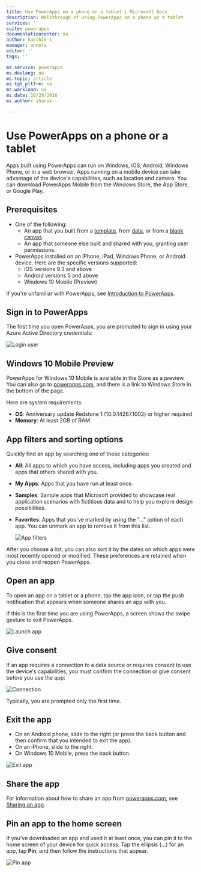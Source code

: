 ```yaml
---
title: Use PowerApps on a phone or a tablet | Microsoft Docs
description: Walkthrough of using PowerApps on a phone or a tablet
services: ''
suite: powerapps
documentationcenter: na
author: karthik-1
manager: anneta
editor: ''
tags: ''

ms.service: powerapps
ms.devlang: na
ms.topic: article
ms.tgt_pltfrm: na
ms.workload: na
ms.date: 10/29/2016
ms.author: sharik

---
```

# Use PowerApps on a phone or a tablet
Apps built using PowerApps can run on Windows, iOS, Android, Windows Phone, or in a web browser. Apps running on a mobile device can take advantage of the device's capabilities, such as location and camera. You can download PowerApps Mobile from the Windows Store, the App Store, or Google Play.

## Prerequisites
* One of the following:
  * An app that you built from a [template](get-started-test-drive.md), from [data](get-started-create-from-data.md), or from a [blank canvas](get-started-create-from-blank.md).
  * An app that someone else built and shared with you, granting user permissions.
* PowerApps installed on an iPhone, iPad, Windows Phone, or Android device. Here are the specific versions supported:  
  * iOS versions 9.3 and above
  * Android versions 5 and above
  * Windows 10 Mobile (Preview)

If you're unfamiliar with PowerApps, see [Introduction to PowerApps](getting-started.md).

## Sign in to PowerApps
The first time you open PowerApps, you are prompted to sign in using your Azure Active Directory credentials:  

![Login user](./media/run-app-client/run-client-login.png)

## Windows 10 Mobile Preview
PowerApps for Windows 10 Mobile is available in the Store as a preview. You can also go to [powerapps.com](https://powerapps.microsoft.com/), and there is a link to Windows Store in the bottom of the page.

Here are system requirements:

* **OS**: Anniversary update Redstone 1 (10.0.14267.1002) or higher required
* **Memory**: At least 2GB of RAM

## App filters and sorting options
Quickly find an app by searching one of these categories:

* **All**: All apps to which you have access, including apps you created and apps that others shared with you.
* **My Apps**: Apps that you have run at least once.
* **Samples**: Sample apps that Microsoft provided to showcase real application scenarios with fictitious data and to help you explore design possibilities.
* **Favorites**: Apps that you've marked by using the "…" option of each app. You can unmark an app to remove it from this list.
  
    ![App filters](./media/run-app-client/run-client-applist.png)

After you choose a list, you can also sort it by the dates on which apps were most recently opened or modified. These preferences are retained when you close and reopen PowerApps.  

## Open an app
To open an app on a tablet or a phone, tap the app icon, or tap the push notification that appears when someone shares an app with you.

If this is the first time you are using PowerApps, a screen shows the swipe gesture to exit PowerApps.

![Launch app](./media/run-app-client/run-client-app.png)

## Give consent
If an app requires a connection to a data source or requires consent to use the device's capabilities, you must confirm the connection or give consent before you use the app:  

![Connection](./media/run-app-client/app-connection.png)

Typically, you are prompted only the first time.

## Exit the app
* On an Android phone, slide to the right (or press the back button and then confirm that you intended to exit the app).
* On an iPhone, slide to the right.
* On Windows 10 Mobile, press the back button.

![Exit app](./media/run-app-client/run-client-exit.png)

## Share the app
For information about how to share an app from [powerapps.com](https://web.powerapps.com), see [Sharing an app](share-app.md).

## Pin an app to the home screen
If you've downloaded an app and used it at least once, you can pin it to the home screen of your device for quick access. Tap the ellipsis (...) for an app, tap **Pin**, and then follow the instructions that appear.

![Pin app](./media/run-app-client/run-client-pin.png)

